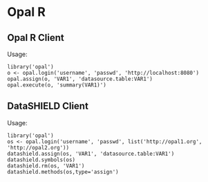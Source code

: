 # Opal R

## Opal R Client

Usage:

    library('opal')
    o <- opal.login('username', 'passwd', 'http://localhost:8080')
    opal.assign(o, 'VAR1', 'datasource.table:VAR1')
    opal.execute(o, 'summary(VAR1)')

## DataSHIELD Client

Usage:

    library('opal')
    os <- opal.login('username', 'passwd', list('http://opal1.org', 'http://opal2.org'))
    datashield.assign(os, 'VAR1', 'datasource.table:VAR1')
    datashield.symbols(os)
    datashield.rm(os, 'VAR1')
    datashield.methods(os,type='assign')
